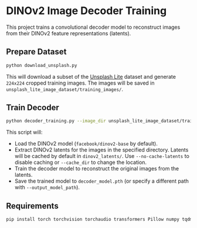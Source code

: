 # DINOv2 Image Decoder Training

This project trains a convolutional decoder model to reconstruct images from their DINOv2 feature representations (latents).


## Prepare Dataset

```bash
python download_unsplash.py
```

This will download a subset of the [Unsplash Lite](https://github.com/unsplash/datasets?tab=readme-ov-file#lite-dataset) dataset and generate `224x224` cropped training images. The images will be saved in `unsplash_lite_image_dataset/training_images/`.


## Train Decoder

```bash
python decoder_training.py --image_dir unsplash_lite_image_dataset/training_images/
```

This script will:

* Load the DINOv2 model (`facebook/dinov2-base` by default).
* Extract DINOv2 latents for the images in the specified directory. Latents will be cached by default in `dinov2_latents/`. Use `--no-cache-latents` to disable caching or `--cache_dir` to change the location.
* Train the decoder model to reconstruct the original images from the latents.
* Save the trained model to `decoder_model.pth` (or specify a different path with `--output_model_path`).


## Requirements

```bash
pip install torch torchvision torchaudio transformers Pillow numpy tqdm requests pandas
```
